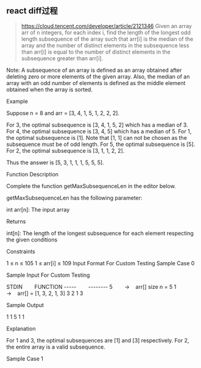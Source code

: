 ## react diff过程

> https://cloud.tencent.com/developer/article/2121346
> Given an array arr of n integers, for each index i, find the length of the longest odd length subsequence of the array such that arr[i] is the median of the array and the number of distinct elements in the subsequence less than arr[i] is equal to the number of distinct elements in the subsequence greater than arr[i].

Note: A subsequence of an array is defined as an array obtained after deleting zero or more elements of the given array. Also, the median of an array with an odd number of elements is defined as the middle element obtained when the array is sorted.

Example

Suppose n = 8 and arr = [3, 4, 1, 5, 1, 2, 2, 2].

For 3, the optimal subsequence is [3, 4, 1, 5, 2] which has a median of 3. 
For 4, the optimal subsequence is [3, 4, 5] which has a median of 5.
For 1, the optimal subsequence is [1]. Note that [1, 1] can not be chosen as the subsequence must be of odd length.
For 5, the optimal subsequence is [5].
For 2, the optimal subsequence is [3, 1, 1, 2, 2].

Thus the answer is [5, 3, 1, 1, 1, 5, 5, 5].

Function Description

Complete the function getMaxSubsequenceLen in the editor below.

getMaxSubsequenceLen has the following parameter:

int arr[n]: The input array

Returns

int[n]: The length of the longest subsequence for each element respecting the given conditions

Constraints

1 ≤ n ≤ 105
1 ≤ arr[i] ≤ 109
Input Format For Custom Testing
Sample Case 0

Sample Input For Custom Testing

STDIN        FUNCTION
-----        --------
5        →    arr[] size n = 5
1     →    arr[] = [1, 3, 2, 1, 3]
3
2
1
3

Sample Output

1
1
5
1
1

Explanation

For 1 and 3, the optimal subsequences are [1] and [3] respectively. For 2, the entire array is a valid subsequence.

Sample Case 1

